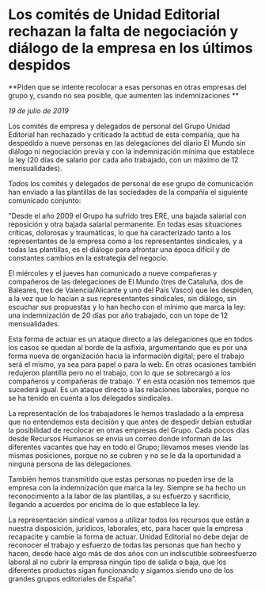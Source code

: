 # Los comités de Unidad Editorial rechazan la falta de negociación y diálogo de la empresa en los últimos despidos

**Piden que se intente recolocar a esas personas en otras empresas del grupo y, cuando no sea posible, que aumenten las indemnizaciones **

*19 de julio de 2019*

Los comités de empresa y delegados de personal del Grupo Unidad Editorial han rechazado y criticado la actitud de esta compañía, que ha despedido a nueve personas en las delegaciones del diario El Mundo sin diálogo ni negociación previa y con la indemnización mínima que establece la ley (20 días de salario por cada año trabajado, con un máximo de 12 mensualidades).

Todos los comités y delegados de personal de ese grupo de comunicación han enviado a las plantillas de las sociedades de la compañía el siguiente comunicado conjunto:

"Desde el año 2009 el Grupo ha sufrido tres ERE, una bajada salarial con reposición y otra bajada salarial permanente. En todas esas situaciones críticas, dolorosas y traumáticas, lo que ha caracterizado tanto a los representantes de la empresa como a los representantes sindicales, y a todas las plantillas, es el diálogo para afrontar una época difícil y de constantes cambios en la estrategia del negocio.

El miércoles y el jueves han comunicado a nueve compañeras y compañeros de las delegaciones de El Mundo (tres de Cataluña, dos de Baleares, tres de Valencia/Alicante y uno del País Vasco) que les despiden, a la vez que lo hacían a sus representantes sindicales, sin diálogo, sin escuchar sus propuestas y lo han hecho con el mínimo que marca la ley: una indemnización de 20 días por año trabajado, con un tope de 12 mensualidades.

Esta forma de actuar es un ataque directo a las delegaciones que en todos los casos se quedan al borde de la asfixia, argumentando que es por una forma nueva de organización hacia la información digital; pero el trabajo será el mismo, ya sea para papel o para la web. En otras ocasiones también redujeron plantilla pero no el trabajo, con lo que se sobrecargó a los compañeros y compañeras de trabajo. Y en esta ocasión nos tememos que sucederá igual. Es un ataque directo a las relaciones laborales, porque no se ha tenido en cuenta a los delegados sindicales.

La representación de los trabajadores le hemos trasladado a la empresa que no entendemos esta decisión y que antes de despedir debían estudiar la posibilidad de recolocar en otras empresas del Grupo. Cada pocos días desde Recursos Humanos se envía un correo donde informan de las diferentes vacantes que hay en todo el Grupo; llevamos meses viendo las mismas posiciones, porque no se cubren y no se le da la oportunidad a ninguna persona de las delegaciones.

También hemos transmitido que estas personas no pueden irse de la empresa con la indemnización que marca la ley. Siempre se ha hecho un reconocimiento a la labor de las plantillas, a su esfuerzo y sacrificio, llegando a acuerdos por encima de lo que establece la ley.

La representación sindical vamos a utilizar todos los recursos que están a nuestra disposición, jurídicos, laborales, etc, para hacer que la empresa recapacite y cambie la forma de actuar. Unidad Editorial no debe dejar de reconocer el trabajo y esfuerzo de todas las personas que han hecho y hacen, desde hace algo más de dos años con un indiscutible sobreesfuerzo laboral al no cubrir la empresa ningún tipo de salida o baja, que los diferentes productos sigan funcionando y sigamos siendo uno de los grandes grupos editoriales de España".
